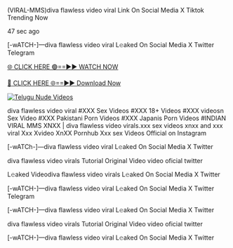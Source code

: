 (VIRAL-MMS)diva flawless video viral Link On Social Media X Tiktok Trending Now

47 sec ago

[-wATCH-]—diva flawless video viral L𝚎aked On Social Media X Twitter Telegram

[🌐 CLICK HERE 🟢==►► WATCH NOW](https://viral-xone.blogspot.com/2025/01/valovideo.html)

[🔴 CLICK HERE 🌐==►► Download Now](https://viral-xone.blogspot.com/2025/01/valovideo.html)

[![Telugu Nude Videos](https://i.imgur.com/dJHk4Zq.gif)](https://viral-xone.blogspot.com/2025/01/valovideo.html)

diva flawless video viral #XXX Sex Videos #XXX 18+ Videos #XXX videosn Sex Video #XXX Pakistani Porn Videos #XXX Japanis Porn Videos #INDIAN VIRAL MMS XNXX | diva flawless video virals.xxx sex videos xnxx and xxx viral Xxx Xvideo XnXX Pornhub Xxx sex Videos Official on Instagram

[-wATCh-]—diva flawless video viral L𝚎aked On Social Media X Twitter

diva flawless video virals Tutorial Original Video video oficial twitter

L𝚎aked Videodiva flawless video virals L𝚎aked On Social Media X Twitter

[-wATCH-]—diva flawless video viral L𝚎aked On Social Media X Twitter Telegram

[-wATCH-]—diva flawless video viral L𝚎aked On Social Media X Twitter

diva flawless video virals Tutorial Original Video video oficial twitter

[-wATCH-]—diva flawless video viral L𝚎aked On Social Media X Twitter